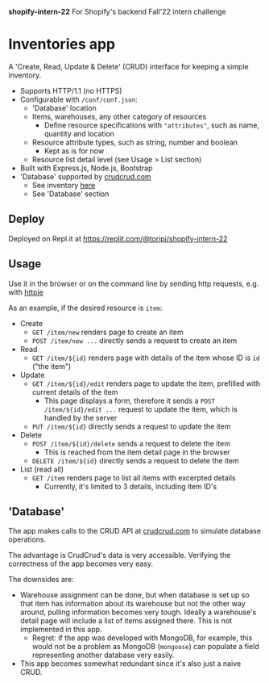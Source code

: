 **shopify-intern-22**
For Shopify's backend Fall'22 intern challenge

# Inventories app

A 'Create, Read, Update & Delete' (CRUD) interface for keeping a simple
inventory.

- Supports HTTP/1.1 (no HTTPS)
- Configurable with `/conf/conf.json`:
  - 'Database' location
  - Items, warehouses, any other category of resources
    - Define resource specifications with `"attributes"`, such as name, quantity and location
  - Resource attribute types, such as string, number and boolean
    - Kept as is for now
  - Resource list detail level (see Usage > List section)
- Built with Express.js, Node.js, Bootstrap
- 'Database' supported by [crudcrud.com](https://crudcrud.com)
  - See inventory [here](https://crudcrud.com/Dashboard/101d426af05b43bd93aff1748c721856)
  - See 'Database' section

## Deploy

Deployed on Repl.it at https://replit.com/@toripi/shopify-intern-22

## Usage

Use it in the browser or on the command line by sending http requests, e.g. with [httpie](https://httpie.io/)

As an example, if the desired resource is `item`:
- Create
  - `GET /item/new` renders page to create an item
  - `POST /item/new ...` directly sends a request to create an item
- Read
  - `GET /item/${id}` renders page with details of the item whose ID is `id` ("the item")
- Update
  - `GET /item/${id}/edit` renders page to update the item, prefilled with current details of the item
    - This page displays a form, therefore it sends a `POST /item/${id}/edit ...` request to update the item, which is handled by the server
  - `PUT /item/${id}` directly sends a request to update the item
- Delete
  - `POST /item/${id}/delete` sends a request to delete the item
    - This is reached from the item detail page in the browser
  - `DELETE /item/${id}` directly sends a request to delete the item
- List (read all)
  - `GET /item` renders page to list all items with excerpted details
    - Currently, it's limited to 3 details, including item ID's

## 'Database'
The app makes calls to the CRUD API at [crudcrud.com](https://crudcrud.com) to simulate database operations.

The advantage is CrudCrud's data is very accessible. Verifying the correctness of the app becomes very easy.

The downsides are:
- Warehouse assignment can be done, but when database is set up so that item has information about its warehouse but not the other way around, pulling information becomes very tough. Ideally a warehouse's detail page will include a list of items assigned there. This is not implemented in this app.
  - Regret: if the app was developed with MongoDB, for example, this would not be a problem as MongoDB (`mongoose`) can populate a field representing another database very easily.
- This app becomes somewhat redundant since it's also just a naive CRUD.

